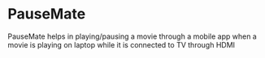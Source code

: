# PauseMate
PauseMate helps in playing/pausing a movie through a mobile app when a movie is playing on laptop while it is connected to TV through HDMI
